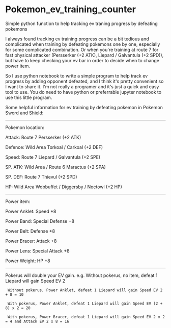 # Pokemon_ev_training_counter
Simple python function to help tracking ev traning progress by defeating pokemons

I always found tracking ev training progress can be a bit tedious and complicated when training by defeating pokemons one by one, especially for some complicated combination. Or when you're training at route 7 for fast physical attacker (Persserker (+2 ATK),  Liepard / Galvantula (+2 SPD)), but have to keep checking your ev bar in order to decide when to change power item. 

So I use python notebook to write a simple program to help track ev progress by adding opponent defeated, and I think it's pretty convenient so I want to share it. I'm not really a programer and it's just a quick and easy tool to use. You do need to have python or preferrable jupyter notebook to use this little program.  

Some helpful information for ev training by defeating pokemon in Pokemon Sword and Shield:

***********************************************************************************
Pokemon location:

Attack: Route 7 Persserker (+2 ATK)

Defence: Wild Area Torkoal / Carkoal (+2 DEF)

Speed: Route 7 Liepard / Galvantula (+2 SPE)

SP. ATK: Wild Area / Route 6 Maractus (+2 SPA)

SP. DEF: Route 7  Thievul (+2 SPD)

HP: Wild Area Wobbuffet / Diggersby / Noctowl (+2 HP)

***********************************************************************************
Power item:

Power Anklet:	Speed +8

Power Band:	Special Defense +8

Power Belt: Defense +8

Power Bracer: Attack +8

Power Lens: Special Attack +8

Power Weight: HP +8

***********************************************************************************
Pokerus will double your EV gain.
e.g. Without pokerus, no item, defeat 1 Liepard will gain Speed EV 2

     Without pokerus, Power Anklet, defeat 1 Liepard will gain Speed EV 2 + 8 = 10
     
     With pokerus, Power Anklet, defeat 1 Liepard will gain Speed EV (2 + 8) x 2 = 20
     
     With pokerus, Power Bracer, defeat 1 Liepard will gain Speed EV 2 x 2 = 4 and Attack EV 2 x 8 = 16
